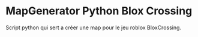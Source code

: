 # MapGenerator Python Blox Crossing

Script python qui sert a créer une map pour le jeu roblox BloxCrossing.